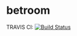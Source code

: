 # betroom

TRAVIS CI: [![Build Status](https://travis-ci.org/christopherscotini/betroom.svg?branch=master)](https://travis-ci.org/christopherscotini/betroom)
